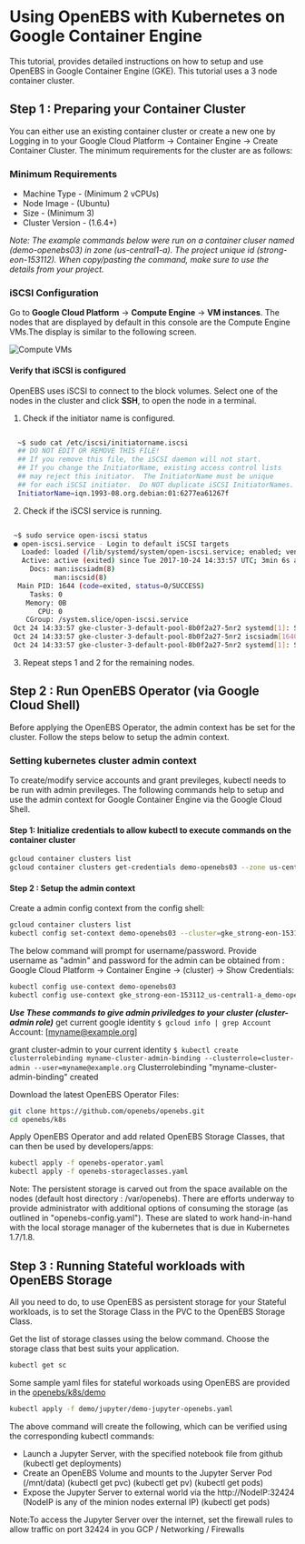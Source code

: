 # Using OpenEBS with Kubernetes on Google Container Engine

This tutorial, provides detailed instructions on how to setup and use OpenEBS in Google Container Engine (GKE). This tutorial uses a 3 node container cluster.

## Step 1 : Preparing your Container Cluster

You can either use an existing container cluster or create a new one by Logging in to your Google Cloud Platform -> Container Engine -> Create Container Cluster. The minimum requirements for the cluster are as follows:

### Minimum Requirements

- Machine Type - (Minimum 2 vCPUs)
- Node Image - (Ubuntu)
- Size - (Minimum 3)
- Cluster Version - (1.6.4+)

*Note: The example commands below were run on a container cluser named (demo-openebs03) in zone (us-central1-a). The project unique id (strong-eon-153112). When copy/pasting the command, make sure to use the details from your project.*

### iSCSI Configuration

Go to **Google Cloud Platform** -> **Compute Engine** -> **VM instances**. The nodes that are displayed by default in this console are the Compute Engine VMs.The display is similar to the following screen.

![Compute VMs]

#### Verify that iSCSI is configured

 OpenEBS uses iSCSI to connect to the block volumes. Select one of the nodes in the cluster and click **SSH**, to open the node in a terminal.

1. Check if the initiator name is configured.

  ```bash

    ~$ sudo cat /etc/iscsi/initiatorname.iscsi
    ## DO NOT EDIT OR REMOVE THIS FILE!
    ## If you remove this file, the iSCSI daemon will not start.
    ## If you change the InitiatorName, existing access control lists
    ## may reject this initiator.  The InitiatorName must be unique
    ## for each iSCSI initiator.  Do NOT duplicate iSCSI InitiatorNames.
    InitiatorName=iqn.1993-08.org.debian:01:6277ea61267f

  ```

2. Check if the iSCSI service is running.

  ```bash

   ~$ sudo service open-iscsi status
   ● open-iscsi.service - Login to default iSCSI targets
     Loaded: loaded (/lib/systemd/system/open-iscsi.service; enabled; vendor preset: enabled)
     Active: active (exited) since Tue 2017-10-24 14:33:57 UTC; 3min 6s ago
       Docs: man:iscsiadm(8)
             man:iscsid(8)
    Main PID: 1644 (code=exited, status=0/SUCCESS)
       Tasks: 0
      Memory: 0B
         CPU: 0
      CGroup: /system.slice/open-iscsi.service
   Oct 24 14:33:57 gke-cluster-3-default-pool-8b0f2a27-5nr2 systemd[1]: Starting Login to default iSCSI targets...
   Oct 24 14:33:57 gke-cluster-3-default-pool-8b0f2a27-5nr2 iscsiadm[1640]: iscsiadm: No records found
   Oct 24 14:33:57 gke-cluster-3-default-pool-8b0f2a27-5nr2 systemd[1]: Started Login to default iSCSI targets.

  ```

3. Repeat steps 1 and 2 for the remaining nodes.

## Step 2 : Run OpenEBS Operator (via Google Cloud Shell)

Before applying the OpenEBS Operator, the admin context has be set for the cluster. Follow the steps below to setup the admin context.

### Setting kubernetes cluster admin context

To create/modify service accounts and grant previleges, kubectl needs to be run with admin previleges. The following commands help to setup and use the admin context for Google Container Engine via the Google Cloud Shell.

#### Step 1: Initialize credentials to allow kubectl to execute commands on the container cluster

```bash
gcloud container clusters list
gcloud container clusters get-credentials demo-openebs03 --zone us-central1-a
```

#### Step 2 : Setup the admin context

Create a admin config context from the config shell:

```bash
gcloud container clusters list
kubectl config set-context demo-openebs03 --cluster=gke_strong-eon-153112_us-central1-a_demo-openebs03 --user=cluster-admin
```

The below command will prompt for username/password. Provide username as "admin" and password for the admin can be obtained from : Google Cloud Platform -> Container Engine -> (cluster) -> Show Credentials:

```bash
kubectl config use-context demo-openebs03
kubectl config use-context gke_strong-eon-153112_us-central1-a_demo-openebs03
```
***Use These commands to give admin priviledges to your cluster (cluster-admin role)***
 get current google identity
`$ gcloud info | grep Account`
Account: [myname@example.org]

 grant cluster-admin to your current identity
`$ kubectl create clusterrolebinding myname-cluster-admin-binding --clusterrole=cluster-admin --user=myname@example.org`
Clusterrolebinding "myname-cluster-admin-binding" created


Download the latest OpenEBS Operator Files:

```bash
git clone https://github.com/openebs/openebs.git
cd openebs/k8s
```

Apply OpenEBS Operator and add related OpenEBS Storage Classes, that can then be used by developers/apps:

```bash
kubectl apply -f openebs-operator.yaml
kubectl apply -f openebs-storageclasses.yaml
```

Note: The persistent storage is carved out from the space available on the nodes (default host directory : /var/openebs). There are efforts underway to provide administrator with additional options of consuming the storage (as outlined in "openebs-config.yaml"). These are slated to work hand-in-hand with the local storage manager of the kubernetes that is due in Kubernetes 1.7/1.8.

## Step 3 : Running Stateful workloads with OpenEBS Storage

All you need to do, to use OpenEBS as persistent storage for your Stateful workloads, is to set the Storage Class in the PVC to the OpenEBS Storage Class.

Get the list of storage classes using the below command. Choose the storage class that best suits your application.

```bash
kubectl get sc
```

Some sample yaml files for stateful workoads using OpenEBS are provided in the [openebs/k8s/demo](https://github.com/openebs/openebs/tree/master/k8s/demo)

```bash
kubectl apply -f demo/jupyter/demo-jupyter-openebs.yaml
```

The above command will create the following, which can be verified using the corresponding kubectl commands:

- Launch a Jupyter Server, with the specified notebook file from github
  (kubectl get deployments)
- Create an OpenEBS Volume and mounts to the Jupyter Server Pod (/mnt/data)
  (kubectl get pvc)
  (kubectl get pv)
  (kubectl get pods)
- Expose the Jupyter Server to external world via the http://NodeIP:32424 (NodeIP is any of the minion nodes external IP)
  (kubectl get pods)

Note:To access the Jupyter Server over the internet, set the firewall rules to allow traffic on port 32424 in you GCP / Networking / Firewalls

[Compute VMs]: ../../documentation/source/_static/compute_engine_vms.png
